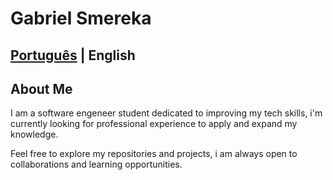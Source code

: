 # Gabriel Smereka

## [Português](https://github.com/gsmereka/gsmereka) | English

## About Me

I am a software engeneer student dedicated to improving my tech skills, i'm currently looking for professional experience to apply and expand my knowledge.

Feel free to explore my repositories and projects, i am always open to collaborations and learning opportunities.
